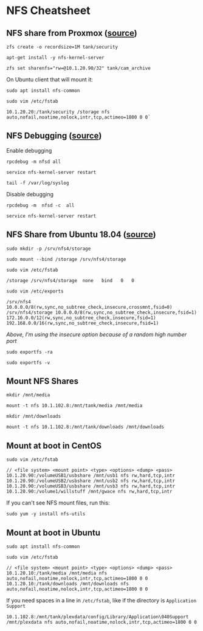 # NFS Cheatsheet

## NFS share from Proxmox ([source](https://www.hiroom2.com/2016/05/18/ubuntu-16-04-share-zfs-storage-via-nfs-smb/))

`zfs create -o recordsize=1M tank/security`

`apt-get install -y nfs-kernel-server`

`zfs set sharenfs="rw=@10.1.20.90/32" tank/cam_archive`

On Ubuntu client that will mount it:

`sudo apt install nfs-common`

`sudo vim /etc/fstab`

```fstab
10.1.20.20:/tank/security /storage nfs auto,nofail,noatime,nolock,intr,tcp,actimeo=1800 0 0`
```

## NFS Debugging ([source](https://kerneltalks.com/config/nfs-logs-in-linux/))

Enable debugging

`rpcdebug -m nfsd all`

`service nfs-kernel-server restart`

`tail -f /var/log/syslog`

Disable debugging

`rpcdebug -m  nfsd -c  all`

`service nfs-kernel-server restart`

## NFS Share from Ubuntu 18.04 ([source](https://linuxize.com/post/how-to-install-and-configure-an-nfs-server-on-ubuntu-18-04/))

`sudo mkdir -p /srv/nfs4/storage`

`sudo mount --bind /storage /srv/nfs4/storage`

`sudo vim /etc/fstab`

```fstab
/storage /srv/nfs4/storage  none   bind   0   0
```

`sudo vim /etc/exports`

```fstab
/srv/nfs4         10.0.0.0/8(rw,sync,no_subtree_check,insecure,crossmnt,fsid=0)
/srv/nfs4/storage 10.0.0.0/8(rw,sync,no_subtree_check,insecure,fsid=1) 172.16.0.0/12(rw,sync,no_subtree_check,insecure,fsid=1) 192.168.0.0/16(rw,sync,no_subtree_check,insecure,fsid=1)
```

*Above, I'm using the insecure option because of a random high number port*

`sudo exportfs -ra`

`sudo exportfs -v`

## Mount NFS Shares

`mkdir /mnt/media`

`mount -t nfs 10.1.102.8:/mnt/tank/media /mnt/media`

`mkdir /mnt/downloads`

`mount -t nfs 10.1.102.8:/mnt/tank/downloads /mnt/downloads`

## Mount at boot in CentOS

`sudo vim /etc/fstab`

```fstab
// <file system> <mount point> <type> <options> <dump> <pass>
10.1.20.90:/volumeUSB1/usbshare /mnt/usb1 nfs rw,hard,tcp,intr
10.1.20.90:/volumeUSB2/usbshare /mnt/usb2 nfs rw,hard,tcp,intr
10.1.20.90:/volumeUSB3/usbshare /mnt/usb3 nfs rw,hard,tcp,intr
10.1.20.90:/volume1/willstuff /mnt/gwace nfs rw,hard,tcp,intr
```

If you can't see NFS mount files, run this:

`sudo yum -y install nfs-utils`

## Mount at boot in Ubuntu

`sudo apt install nfs-common`

`sudo vim /etc/fstab`

```fstab
// <file system> <mount point> <type> <options> <dump> <pass>
10.1.20.10:/tank/media /mnt/media nfs auto,nofail,noatime,nolock,intr,tcp,actimeo=1800 0 0
10.1.20.10:/tank/downloads /mnt/downloads nfs auto,nofail,noatime,nolock,intr,tcp,actimeo=1800 0 0
```

If you need spaces in a line in `/etc/fstab`, like if the directory is `Application Support`

```fstab
10.1.102.8:/mnt/tank/plexdata/config/Library/Application\040Support /mnt/plexdata nfs auto,nofail,noatime,nolock,intr,tcp,actimeo=1800 0 0
```
